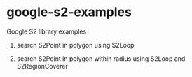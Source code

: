 # google-s2-examples
Google S2 library examples


1. search S2Point in polygon using S2Loop

2. search S2Point in polygon within radius using S2Loop and S2RegionCoverer


